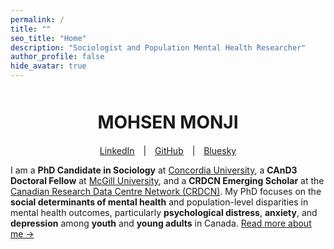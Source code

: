 ```yaml
---
permalink: /
title: ""
seo_title: "Home"
description: "Sociologist and Population Mental Health Researcher"
author_profile: false
hide_avatar: true
---
```


<div style="text-align: center; margin-top: 50px;">
  <h1>MOHSEN MONJI</h1>
</div>

<p style="text-align: center; margin-top: 20px;">
  <a href="https://www.linkedin.com/in/{{ site.social.linkedin }}" target="_blank" style="margin-right: 10px;">LinkedIn</a> |
  <a href="https://github.com/{{ site.social.github }}" target="_blank" style="margin-left: 10px; margin-right: 10px;">GitHub</a> |
  <a href="https://{{ site.social.bluesky }}" target="_blank" style="margin-left: 10px;">Bluesky</a>
</p>

I am a **PhD Candidate in Sociology** at [Concordia University](https://www.concordia.ca/artsci/sociology-anthropology.html), a **CAnD3 Doctoral Fellow** at [McGill University](https://www.mcgill.ca/cand3/our-people/fellows-2024-25), and a **CRDCN Emerging Scholar** at the [Canadian Research Data Centre Network (CRDCN)](https://crdcn.ca). My PhD focuses on the **social determinants of mental health** and population-level disparities in mental health outcomes, particularly **psychological distress**, **anxiety**, and **depression** among **youth** and **young adults** in Canada. [Read more about me →](/about-me/)
